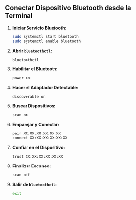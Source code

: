 ## Conectar Dispositivo Bluetooth desde la Terminal

1. **Iniciar Servicio Bluetooth:**
   ```bash
   sudo systemctl start bluetooth
   sudo systemctl enable bluetooth
   ```

2. **Abrir `bluetoothctl`:**
   ```bash
   bluetoothctl
   ```

3. **Habilitar el Bluetooth:**
   ```bash
   power on
   ```

4. **Hacer el Adaptador Detectable:**
   ```bash
   discoverable on
   ```

5. **Buscar Dispositivos:**
   ```bash
   scan on
   ```

6. **Emparejar y Conectar:**
   ```bash
   pair XX:XX:XX:XX:XX:XX
   connect XX:XX:XX:XX:XX:XX
   ```

7. **Confiar en el Dispositivo:**
   ```bash
   trust XX:XX:XX:XX:XX:XX
   ```

8. **Finalizar Escaneo:**
   ```bash
   scan off
   ```

9. **Salir de `bluetoothctl`:**
   ```bash
   exit
   ```
